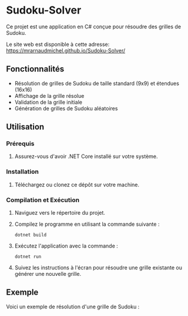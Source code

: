 # Sudoku-Solver

Ce projet est une application en C# conçue pour résoudre des grilles de Sudoku.

Le site web est disponible à cette adresse: https://mrarnaudmichel.github.io/Sudoku-Solver/

## Fonctionnalités

- Résolution de grilles de Sudoku de taille standard (9x9) et étendues (16x16)
- Affichage de la grille résolue
- Validation de la grille initiale
- Génération de grilles de Sudoku aléatoires

## Utilisation

### Prérequis

1. Assurez-vous d'avoir .NET Core installé sur votre système.

### Installation

1. Téléchargez ou clonez ce dépôt sur votre machine.

### Compilation et Exécution

1. Naviguez vers le répertoire du projet.
2. Compilez le programme en utilisant la commande suivante :

    ```
    dotnet build
    ```

3. Exécutez l'application avec la commande :

    ```
    dotnet run
    ```

4. Suivez les instructions à l'écran pour résoudre une grille existante ou générer une nouvelle grille.

## Exemple

Voici un exemple de résolution d'une grille de Sudoku :


